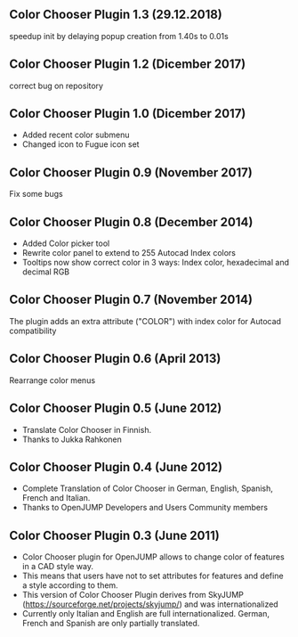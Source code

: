 ## Color Chooser Plugin 1.3  (29.12.2018)
speedup init by delaying popup creation
from 1.40s to 0.01s

## Color Chooser Plugin 1.2  (Dicember 2017)
correct bug on repository

## Color Chooser Plugin 1.0  (Dicember 2017)
- Added recent color submenu
- Changed icon to Fugue icon set

## Color Chooser Plugin 0.9  (November 2017)
Fix some bugs

## Color Chooser Plugin 0.8  (December 2014)
- Added Color picker tool
- Rewrite color panel to extend to 255 Autocad Index colors
- Tooltips now show correct color in 3 ways: Index color, hexadecimal and decimal RGB

## Color Chooser Plugin 0.7  (November 2014)
The plugin adds an extra attribute ("COLOR") with index color for Autocad compatibility

## Color Chooser Plugin 0.6  (April 2013)
Rearrange color menus

## Color Chooser Plugin 0.5  (June 2012)
- Translate Color Chooser in Finnish.
- Thanks to Jukka Rahkonen

## Color Chooser Plugin 0.4  (June 2012)
- Complete Translation of Color Chooser in German, English, Spanish, French and Italian.
- Thanks to OpenJUMP Developers and Users Community members

## Color Chooser Plugin 0.3  (June 2011)
- Color Chooser plugin for OpenJUMP allows to change color of features in a CAD style way.
- This means that users have not to set attributes for features and define a style according to them.
- This version of Color Chooser Plugin derives from SkyJUMP (https://sourceforge.net/projects/skyjump/) and was internationalized
- Currently only Italian and English are full internationalized. German, French and Spanish are only partially translated.
